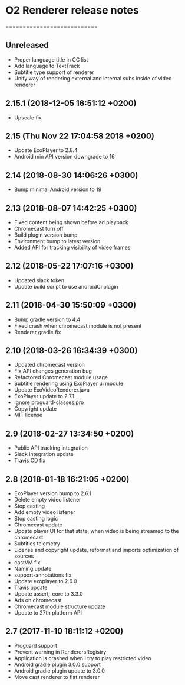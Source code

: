 # O2 Renderer release notes
===========================

Unreleased
----------
- Proper language title in CC list
- Add language to TextTrack
- Subtitle type support of renderer
- Unify way of rendering external and internal subs inside of video renderer

2.15.1 (2018-12-05 16:51:12 +0200)
----------------------------------
- Upscale fix

2.15 (Thu Nov 22 17:04:58 2018 +0200)
-------------------------------------
- Update ExoPlayer to 2.8.4
- Android min API version downgrade to 16

2.14 (2018-08-30 14:06:26 +0300)
--------------------------------
- Bump minimal Android version to 19

2.13 (2018-08-07 14:42:25 +0300)
--------------------------------
- Fixed content being shown before ad playback
- Chromecast turn off
- Build plugin version bump
- Environment bump to latest version
- Added API for tracking visibility of video frames

2.12 (2018-05-22 17:07:16 +0300)
--------------------------------
- Updated slack token
- Update build script to use androidCi plugin

2.11 (2018-04-30 15:50:09 +0300)
--------------------------------
- Bump gradle version to 4.4
- Fixed crash when chromecast module is not present
- Renderer gradle fix

2.10 (2018-03-26 16:34:39 +0300)
--------------------------------
- Updated chromecast version
- Fix API changes generation bug
- Refactored Chromecast module usage
- Subtitle rendering using ExoPlayer ui module
- Update ExoVideoRenderer.java
- ExoPlayer update to 2.7.1
- Ignore proguard-classes.pro
- Copyright update
- MIT license

2.9 (2018-02-27 13:34:50 +0200)
-------------------------------
- Public API tracking integration
- Slack integration update
- Travis CD fix

2.8 (2018-01-18 16:21:05 +0200)
-------------------------------
- ExoPlayer version bump to 2.6.1
- Delete empty video listener
- Stop casting
- Add empty video listener
- Stop casting logic
- Chromecast update
- Update player UI for that state, when video is being streamed to the chromecast
- Subtitles telemetry
- License and copyright update, reformat and imports optimization of sources
- castVM fix
- Naming update
- support-annotations fix
- Update exoplayer to 2.6.0
- Travis update
- Update assertj-core to 3.3.0
- Ads on chromecast
- Chromecast module structure update
- Update to 27th platform API

2.7 (2017-11-10 18:11:12 +0200)
-------------------------------
- Proguard support
- Prevent warning in RenderersRegistry
- Application is crashed when I try to play restricted video
- Android gradle plugin 3.0.0 support
- Android gradle plugin update to 3.0.0
- Move cast renderer to flat renderer
